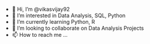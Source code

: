 - 👋 Hi, I’m @vikasvijay92
- 👀 I’m interested in Data Analysis, SQL, Python
- 🌱 I’m currently learning Python, R
- 💞️ I’m looking to collaborate on Data Analysis Projects
- 📫 How to reach me ...

<!---
vikasvijay92/vikasvijay92 is a ✨ special ✨ repository because its `README.md` (this file) appears on your GitHub profile.
You can click the Preview link to take a look at your changes.
--->
